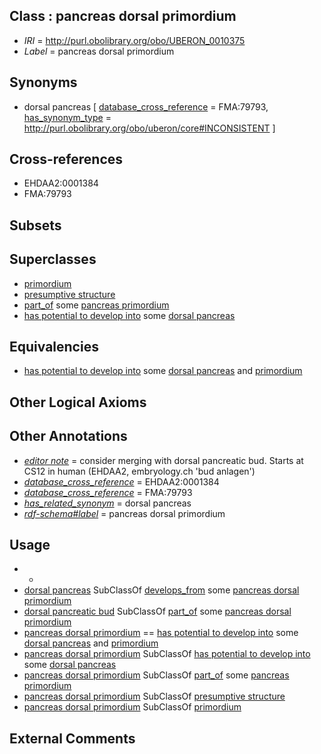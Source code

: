 
## Class : pancreas dorsal primordium

 * *IRI* = http://purl.obolibrary.org/obo/UBERON_0010375
 * *Label* = pancreas dorsal primordium

## Synonyms

 * dorsal pancreas [ [database_cross_reference](../../ef/oboInOwl#hasDbXref.md) = FMA:79793, [has_synonym_type](../../pe/oboInOwl#hasSynonymType.md) = http://purl.obolibrary.org/obo/uberon/core#INCONSISTENT ]

## Cross-references

 * EHDAA2:0001384
 * FMA:79793

## Subsets


## Superclasses

 * [primordium](../../UBERON/48/UBERON_0001048.md)
 * [presumptive structure](../../UBERON/98/UBERON_0006598.md)
 * [part_of](../../BFO/50/BFO_0000050.md) some [pancreas primordium](../../UBERON/21/UBERON_0003921.md)
 * [has potential to develop into](../../RO/87/RO_0002387.md) some [dorsal pancreas](../../UBERON/08/UBERON_0009708.md)

## Equivalencies

 * [has potential to develop into](../../RO/87/RO_0002387.md) some [dorsal pancreas](../../UBERON/08/UBERON_0009708.md) and [primordium](../../UBERON/48/UBERON_0001048.md)

## Other Logical Axioms


## Other Annotations

 * *[editor note](../../IAO/16/IAO_0000116.md)* = consider merging with dorsal pancreatic bud. Starts at CS12 in human (EHDAA2, embryology.ch 'bud anlagen')
 * *[database_cross_reference](../../ef/oboInOwl#hasDbXref.md)* = EHDAA2:0001384
 * *[database_cross_reference](../../ef/oboInOwl#hasDbXref.md)* = FMA:79793
 * *[has_related_synonym](../../ym/oboInOwl#hasRelatedSynonym.md)* = dorsal pancreas
 * *[rdf-schema#label](../../el/rdf-schema#label.md)* = pancreas dorsal primordium

## Usage

 * -
 * [dorsal pancreas](../../UBERON/08/UBERON_0009708.md) SubClassOf [develops_from](../../RO/02/RO_0002202.md) some [pancreas dorsal primordium](../../UBERON/75/UBERON_0010375.md)
 * [dorsal pancreatic bud](../../UBERON/23/UBERON_0003923.md) SubClassOf [part_of](../../BFO/50/BFO_0000050.md) some [pancreas dorsal primordium](../../UBERON/75/UBERON_0010375.md)
 * [pancreas dorsal primordium](../../UBERON/75/UBERON_0010375.md) == [has potential to develop into](../../RO/87/RO_0002387.md) some [dorsal pancreas](../../UBERON/08/UBERON_0009708.md) and [primordium](../../UBERON/48/UBERON_0001048.md)
 * [pancreas dorsal primordium](../../UBERON/75/UBERON_0010375.md) SubClassOf [has potential to develop into](../../RO/87/RO_0002387.md) some [dorsal pancreas](../../UBERON/08/UBERON_0009708.md)
 * [pancreas dorsal primordium](../../UBERON/75/UBERON_0010375.md) SubClassOf [part_of](../../BFO/50/BFO_0000050.md) some [pancreas primordium](../../UBERON/21/UBERON_0003921.md)
 * [pancreas dorsal primordium](../../UBERON/75/UBERON_0010375.md) SubClassOf [presumptive structure](../../UBERON/98/UBERON_0006598.md)
 * [pancreas dorsal primordium](../../UBERON/75/UBERON_0010375.md) SubClassOf [primordium](../../UBERON/48/UBERON_0001048.md)

## External Comments

